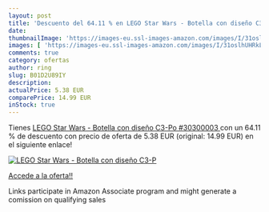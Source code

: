 ```yaml
---
layout: post
title: 'Descuento del 64.11 % en LEGO Star Wars - Botella con diseño C3-P'
date: 
thumbnailImage: 'https://images-eu.ssl-images-amazon.com/images/I/31oslhUHRkL._SL200_.jpg'
images: [ 'https://images-eu.ssl-images-amazon.com/images/I/31oslhUHRkL._SL200_.jpg' ]
comments: true
category: ofertas
author: ring
slug: B01D2U89IY
description:
actualPrice: 5.38 EUR
comparePrice: 14.99 EUR
inStock: true
---
```


Tienes [LEGO Star Wars - Botella con diseño C3-Po  #30300003 ](https://www.amazon.es/dp/B01D2U89IY/?tag=tolees-21) con un 64.11 % de descuento con precio de oferta de 5.38 EUR (original: 14.99 EUR) en el siguiente enlace!

[![LEGO Star Wars - Botella con diseño C3-P](https://images-eu.ssl-images-amazon.com/images/I/31oslhUHRkL._SL200_.jpg)](https://www.amazon.es/dp/B01D2U89IY/?tag=tolees-21)

[Accede a la oferta!!](https://www.amazon.es/dp/B01D2U89IY/?tag=tolees-21)

Links participate in Amazon Associate program and might generate a comission on qualifying sales


